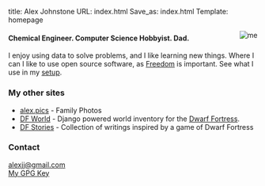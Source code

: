 title: Alex Johnstone
URL: index.html
Save_as: index.html
Template: homepage

<img style="float: right;" alt="me" src="/images/me.JPG">

#### Chemical Engineer. Computer Science Hobbyist. Dad.
I enjoy using data to solve problems, and I like learning new things. Where I can I like to use open source software, as [Freedom](https://www.fsf.org/) is important. See what I use in my [setup]({filename}setup.md).

### My other sites

* [alex.pics](https://alex.pics) - Family Photos
* [DF World](https://dfworlds.alexjj.com) - Django powered world inventory for the [Dwarf Fortress](http://www.bay12games.com/dwarves/).
* [DF Stories](https://df.alexjj.com) - Collection of writings inspired by a game of Dwarf Fortress

### Contact

<alexjj@gmail.com><br>
[My GPG Key](/B2452245.txt)
